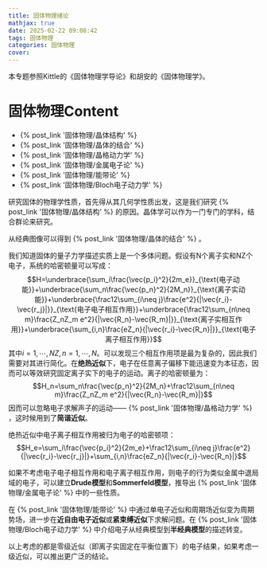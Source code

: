 ```yaml
---
title: 固体物理绪论
mathjax: true
date: 2025-02-22 09:08:42
tags: 固体物理
categories: 固体物理
cover:
---
```


本专题参照Kittle的《固体物理学导论》和胡安的《固体物理学》。

# 固体物理Content

- {% post_link '固体物理/晶体结构' %}
- {% post_link '固体物理/晶体的结合' %}
- {% post_link '固体物理/晶格动力学' %}
- {% post_link '固体物理/金属电子论' %}
- {% post_link '固体物理/能带论' %}
- {% post_link '固体物理/Bloch电子动力学' %}

研究固体的物理学性质，首先得从其几何学性质出发，这是我们研究 {% post_link '固体物理/晶体结构' %} 的原因。晶体学可以作为一门专门的学科，结合群论来研究。

从经典图像可以得到 {% post_link '固体物理/晶体的结合' %} 。

我们知道固体的量子力学描述实质上是一个多体问题。假设有N个离子实和NZ个电子，系统的哈密顿量可以写成：
$$H=\underbrace{\sum_i\frac{\vec{p_i}^2}{2m_e}}_{\text{电子动能}}+\underbrace{\sum_n\frac{\vec{p_n}^2}{2M_n}}_{\text{离子实动能}}+\underbrace{\frac12\sum_{i\neq j}\frac{e^2}{|\vec{r_i}-\vec{r_j}|}}_{\text{电子电子相互作用}}+\underbrace{\frac12\sum_{n\neq m}\frac{Z_nZ_m e^2}{|\vec{R_n}-\vec{R_m}|}}_{\text{离子实相互作用}}+\underbrace{\sum_{i,n}\frac{eZ_n}{|\vec{r_i}-\vec{R_n}|}}_{\text{电子离子相互作用}}$$
其中$i=1,\cdots,NZ,n=1,\cdots,N$。可以发现三个相互作用项是最为复杂的，因此我们需要对其进行简化。在**绝热近似**下，电子在任意离子偏移下能迅速变为本征态，因而可以等效研究固定离子实下的电子的运动。离子的哈密顿量为：
$$H_n=\sum_n\frac{\vec{p_n}^2}{2M_n}+\frac12\sum_{n\neq m}\frac{Z_nZ_m e^2}{|\vec{R_n}-\vec{R_m}|}$$
因而可以忽略电子求解声子的运动—— {% post_link '固体物理/晶格动力学' %} ，这时候用到了**简谐近似**。

绝热近似中电子离子相互作用被归为电子的哈密顿项：
$$H_e=\sum_i\frac{\vec{p_i}^2}{2m_e}+\frac12\sum_{i\neq j}\frac{e^2}{|\vec{r_i}-\vec{r_j}|}+\sum_{i,n}\frac{eZ_n}{|\vec{r_i}-\vec{R_n}|}$$

如果不考虑电子电子相互作用和电子离子相互作用，则电子的行为类似金属中退局域的电子，可以建立**Drude模型**和**Sommerfeld模型**，推导出 {% post_link '固体物理/金属电子论' %} 中的一些性质。

在 {% post_link '固体物理/能带论' %} 中通过单电子近似和周期场近似变为周期势场，进一步在**近自由电子近似**或**紧束缚近似**下求解问题。在 {% post_link '固体物理/Bloch电子动力学' %} 中介绍电子从经典模型到**半经典模型**的描述转变。

以上考虑的都是零级近似（即离子实固定在平衡位置下）的电子结果，如果考虑一级近似，可以推出更广泛的结论。


